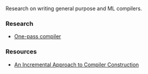 Research on writing general purpose and ML compilers.

### Research 
* [One-pass compiler](one-pass)


### Resources
* [An Incremental Approach to Compiler Construction](http://scheme2006.cs.uchicago.edu/11-ghuloum.pdf) 

